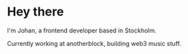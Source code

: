 # Hey there
I'm Johan, a frontend developer based in Stockholm. 

Currently working at anotherblock, building web3 music stuff.
